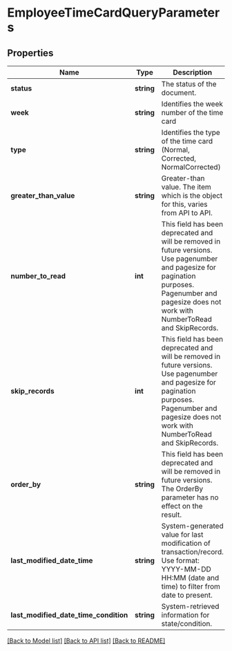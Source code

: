 # EmployeeTimeCardQueryParameters

## Properties
Name | Type | Description | Notes
------------ | ------------- | ------------- | -------------
**status** | **string** | The status of the document. | [optional] 
**week** | **string** | Identifies the week number of the time card | [optional] 
**type** | **string** | Identifies the type of the time card (Normal, Corrected, NormalCorrected) | [optional] 
**greater_than_value** | **string** | Greater-than value. The item which is the object for this, varies from API to API. | [optional] 
**number_to_read** | **int** | This field has been deprecated and will be removed in future versions. Use pagenumber and pagesize for pagination purposes. Pagenumber and pagesize does not work with NumberToRead and SkipRecords. | [optional] 
**skip_records** | **int** | This field has been deprecated and will be removed in future versions. Use pagenumber and pagesize for pagination purposes. Pagenumber and pagesize does not work with NumberToRead and SkipRecords. | [optional] 
**order_by** | **string** | This field has been deprecated and will be removed in future versions. The OrderBy parameter has no effect on the result. | [optional] 
**last_modified_date_time** | **string** | System-generated value for last modification of transaction/record. Use format: YYYY-MM-DD HH:MM (date and time) to filter from date to present. | [optional] 
**last_modified_date_time_condition** | **string** | System-retrieved information for state/condition. | [optional] 

[[Back to Model list]](../README.md#documentation-for-models) [[Back to API list]](../README.md#documentation-for-api-endpoints) [[Back to README]](../README.md)


